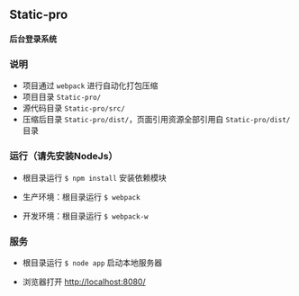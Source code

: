 ## Static-pro
#### 后台登录系统
### 说明
- 项目通过 `webpack` 进行自动化打包压缩
- 项目目录 `Static-pro/`
- 源代码目录 `Static-pro/src/`
- 压缩后目录 `Static-pro/dist/`，页面引用资源全部引用自 `Static-pro/dist/` 目录


### 运行（请先安装NodeJs）
- 根目录运行  `$ npm install`   安装依赖模块

- 生产环境：根目录运行  `$ webpack` 
- 开发环境：根目录运行  `$ webpack-w`

###  服务
- 根目录运行  `$ node app`   启动本地服务器

- 浏览器打开  [http://localhost:8080/](http://localhost:8080/)
